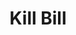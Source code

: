 ---
includes:
  
  - usage
  
title: Kill Bill

language_tabs:
   - shell
   - java
   - ruby
   - python

search: true

---
